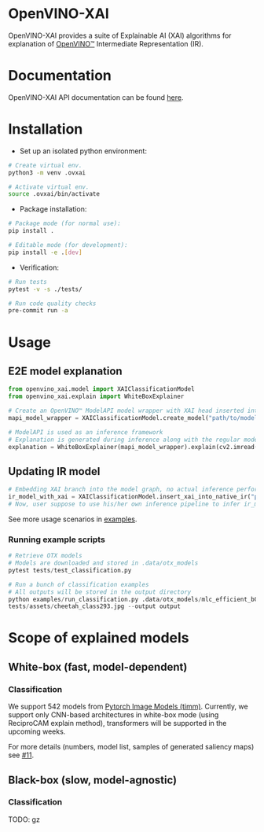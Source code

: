 # OpenVINO-XAI
OpenVINO-XAI provides a suite of Explainable AI (XAI) algorithms for explanation of 
[OpenVINO™](https://github.com/openvinotoolkit/openvino) Intermediate Representation (IR).

# Documentation
OpenVINO-XAI API documentation can be found [here](https://curly-couscous-ovjvm29.pages.github.io/).

# Installation
- Set up an isolated python environment:

```bash
# Create virtual env.
python3 -m venv .ovxai

# Activate virtual env.
source .ovxai/bin/activate
```

- Package installation:
```bash
# Package mode (for normal use):
pip install .

# Editable mode (for development):
pip install -e .[dev]
```

- Verification:
```bash
# Run tests 
pytest -v -s ./tests/

# Run code quality checks
pre-commit run -a
```

# Usage

## E2E model explanation
```python
from openvino_xai.model import XAIClassificationModel
from openvino_xai.explain import WhiteBoxExplainer

# Create an OpenVINO™ ModelAPI model wrapper with XAI head inserted into the model graph
mapi_model_wrapper = XAIClassificationModel.create_model("path/to/model.xml")

# ModelAPI is used as an inference framework
# Explanation is generated during inference along with the regular model output
explanation = WhiteBoxExplainer(mapi_model_wrapper).explain(cv2.imread("path/to/image.jpg"))
```
## Updating IR model
```python
# Embedding XAI branch into the model graph, no actual inference performed
ir_model_with_xai = XAIClassificationModel.insert_xai_into_native_ir("path/to/model.xml")
# Now, user suppose to use his/her own inference pipeline to infer ir_model_with_xai
```
See more usage scenarios in [examples](./examples). 

### Running example scripts
```python
# Retrieve OTX models
# Models are downloaded and stored in .data/otx_models
pytest tests/test_classification.py

# Run a bunch of classification examples
# All outputs will be stored in the output directory
python examples/run_classification.py .data/otx_models/mlc_efficient_b0_voc.xml \
tests/assets/cheetah_class293.jpg --output output
```

# Scope of explained models

## White-box (fast, model-dependent)
### Classification
We support 542 models from [Pytorch Image Models (timm)](https://github.com/huggingface/pytorch-image-models).
Currently, we support only CNN-based architectures in white-box mode (using ReciproCAM explain method), 
transformers will be supported in the upcoming weeks.

For more details (numbers, model list, samples of generated saliency maps) see 
[#11](https://github.com/intel-sandbox/openvino_xai/pull/11).

## Black-box (slow, model-agnostic)
### Classification
TODO: gz
